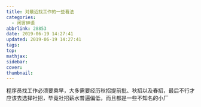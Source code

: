 ```yaml
---
title: 对最近找工作的一些看法
categories:
  - 闲言碎语
abbrlink: 28853
date: 2019-06-19 14:27:41
updated: 2019-06-19 14:27:41
tags:
top:
mathjax:
sidebar:
cover:
thumbnail:
---
```


程序员找工作必须要乘早，大多需要经历秋招提前批、秋招以及春招，最后不行才应该去选择社招，毕竟社招薪水普遍偏低，而且都是一些不知名的小厂